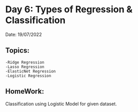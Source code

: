 Day 6: Types of Regression & Classification
================================================

Date: 19/07/2022

Topics:
------------------
	-Ridge Regression 
	-Lasso Regression 
	-ElasticNet Regression 
	-Logistic Regression 
	
  
HomeWork:
-----------
  Classification using Logistic Model for given dataset.
